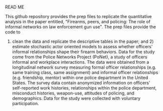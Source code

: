 READ ME

This github repository provides the prep files to replicate the quantitative analysis in the paper entitled, 
"Firearms, peers, and policing: The role of informal networks on law enforcement gun use". The prep files provide the code to
1) clean the data and replicate the descriptive tables in the paper; and 2) estimate stochastic actor oriented models to assess
whether officers' informal relationships shape their firearm behaviors. Data for the study come from the Police Networks Project (PoNet),
a study of officers informal and workplace interactions. The data were obtained from a longitudinal network survey measuring formal officer
relationships (e.g. same training class, same assignment) and informal officer relationships (e.g. friendship, mentor) within one police
department in the United States. The survey data contain anonymized information on officers’ self-reported work histories, relationships
within the police department, misconduct histories, weapon-use, attitudes of policing, and demographics. Data for the study were collected
with voluntary participation.
